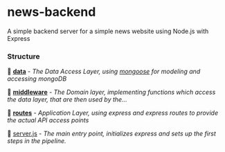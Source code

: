 # news-backend

A simple backend server for a simple news website using Node.js with Express

### Structure

:file_folder: [**data**](src/data) - _The Data Access Layer, using [mongoose](https://github.com/Automattic/mongoose) for modeling and accessing mongoDB_

:file_folder: [**middleware**](src/middleware) - _The Domain layer, implementing functions which access the data layer, that are then used by the..._

:file_folder: [**routes**](src/routes) - _Application Layer, using express and express routes to provide the actual API access points_

:page_with_curl: [server.js](src/server.js) - _The main entry point, initializes express and sets up the first steps in the pipeline._

